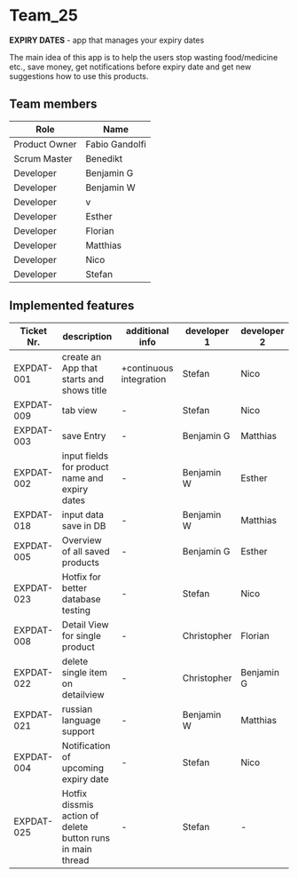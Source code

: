 
# Team_25

  
**EXPIRY DATES** - app that manages your expiry dates

 The main idea of this app is to help the users stop wasting food/medicine etc., save money, get notifications before expiry date and get new suggestions how to use this products. 


## Team members

| Role |  Name|
|--|--|
| Product Owner | Fabio Gandolfi |
| Scrum Master | Benedikt |
| Developer |  Benjamin G |
| Developer | Benjamin W |
| Developer | v |
| Developer | Esther |
| Developer | Florian |
| Developer | Matthias |
| Developer | Nico |
| Developer | Stefan |


## Implemented features

| Ticket Nr. | description | additional info | developer 1 | developer 2 |
|---|---|---|---|---|
|EXPDAT-001   | create an App that starts and shows title  | +continuous integration  | Stefan  | Nico  |
|EXPDAT-009   | tab view  | -  | Stefan  | Nico  |
|EXPDAT-003   | save Entry  | -  | Benjamin G  | Matthias  |
|EXPDAT-002   | input fields for product name and expiry dates    | -  | Benjamin W  | Esther  |
|EXPDAT-018   | input data save in DB  | -  | Benjamin W  | Matthias |
|EXPDAT-005   | Overview of all saved products  | -  | Benjamin G  | Esther |
|EXPDAT-023   | Hotfix for better database testing  | -  | Stefan  | Nico |
|EXPDAT-008   | Detail View for single product  | -  | Christopher  | Florian  |
|EXPDAT-022   | delete single item on detailview  | -  | Christopher  | Benjamin G  |
|EXPDAT-021   | russian language support  | -  | Benjamin W  | Matthias  |
|EXPDAT-004   | Notification of upcoming expiry date | -  | Stefan  | Nico  |
|EXPDAT-025   | Hotfix dissmis action of delete button runs in main thread | -  | Stefan  | -  |


